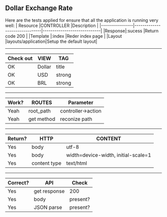 ## Dollar Exchange Rate

Here are the tests applied for ensure that all the application is running very well:
|         Resource       |CONTROLLER                          |Description                         |
|----------------|-------------------------------|-----------------------------|
|Response|:sucess            |Return code 200            |
|Template          |:index            |Reder index page            |
|Layout          |layouts/application|Setup the default layout|

---
|Check out                |VIEW                          |TAG                        |
|----------------|-------------------------------|-----------------------------|
|OK|Dollar            |title            |
|OK|USD |strong            |
|OK|BRL|strong|

---

|Work?               |ROUTES                          |Parameter                        |
|----------------|-------------------------------|-----------------------------|
|Yeah|root_path            |controller->action           |
|Yeah|get method |reconize path           |
---
|Return?                |HTTP                         |CONTENT                        |
|----------------|-------------------------------|-----------------------------|
|Yes|body            |utf-8           |
|Yes|body |width=device-width, initial-scale=1            |
|Yes|content type|text/html|

---
|Correct?                |API                         |Check                        |
|----------------|-------------------------------|-----------------------------|
|Yes|get response            |200          |
|Yes|body |present?            |
|Yes|JSON parse|present?|
